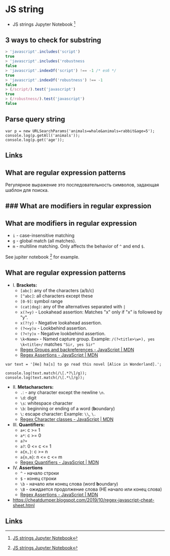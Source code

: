# JS string

- JS strings Jupyter Notebook [^j]

## 3 ways to check for substring

```js
> 'javascript'.includes('script')
true
> 'javascript'.includes('robustness
false
> 'javascript'.indexOf('script') !== -1 /* es6 */
true
> 'javascript'.indexOf('robustness') !== -1
false
> (/script/).test('javascript')
true
> (/robustness/).test('javascript')
false
```

## Parse query string

```
var p = new URLSearchParams('animals=whale&animals=rabbit&age=5');
console.log(p.getAll('animals'));
console.log(p.get('age'));
```

## Links

[^1]: [js stupid qustions jupiter notebook](https://github.com/d9k/d9k-jupyter/blob/main/js-stupid-questions.ipynb)

## What are regular expression patterns

Регулярное выражение это последовательность символов, задающая шаблон для поиска.

## ### What are modifiers in regular expression

## What are modifiers in regular expression

- `i` - case-insensitive matching
- `g` - global match (all matches).
- `m` - multiline matching. Only affects the behavior of `^` and end `$`.

See jupiter notebook [^j] for example.

## What are regular expression patterns

- I. **Brackets:**
    - `[abc]`: any of the characters (a/b/c)
    - `[^abc]`: all characters except these
    - `[0-9]`: symbol range
    - `(cat|dog)`: any of the alternatives separated with `|`
    - `x(?=y)` - Lookahead assertion: Matches "x" only if "x" is followed by "y".
    - `x(?!y)` - Negative lookahead assertion.
    - `(?<=y)x` - Lookbehind assertion.
    - `(?<!y)x` - Negative lookbehind assertion.
    - `\k<Name>` -  Named capture group. Example: `/(?<title>\w+), yes \k<title>/` matches `"Sir, yes Sir"`
    - [Regex Groups and backreferences - JavaScript | MDN](https://developer.mozilla.org/en-US/docs/Web/JavaScript/Guide/Regular_expressions/Groups_and_backreferences)
    - [Regex Assertions - JavaScript | MDN](https://developer.mozilla.org/en-US/docs/Web/JavaScript/Guide/Regular_expressions/Assertions#other_assertions)

```
var text = '[He] ha[s] to go read this novel [Alice in Wonderland].';

console.log(text.match(/\[.*?\]/g));
console.log(text.match(/\[.*\]/g));
```

- II. **Metacharacters:**
	- `.`: - any character except the newline `\n`.
    - `\d`: digit
    - `\s`: whitespace character
    - `\b`: beginning or ending of a word (**b**oundary)
    - `\`: escape character: Example: `\\`, `\.`
    - [Regex Character classes - JavaScript | MDN](https://developer.mozilla.org/en-US/docs/Web/JavaScript/Guide/Regular_expressions/Character_classes)
- III. **Quantifiers:**
    - `a+`: c >= 1
    - `a*`: c >= 0
    - `a?+`
    - `a?`: 0 <= c <= 1
    - `a{n,}`: c >= n
    - `a{n,m}`: n <= c <= m
    - [Regex Quantifiers - JavaScript | MDN](https://developer.mozilla.org/en-US/docs/Web/JavaScript/Guide/Regular_expressions/Quantifiers)
- IV. **Assertions**
	- `^` - начало строки
	- `$` - конец строки
	- `\b` - начало или конец слова (word **b**oundary)
	- `\B` - ожидается продолжение слова (НЕ начало или конец слова)
	- [Regex Assertions - JavaScript | MDN](https://developer.mozilla.org/en-US/docs/Web/JavaScript/Guide/Regular_expressions/Assertions)
- https://cheatdumper.blogspot.com/2019/10/regex-javascript-cheat-sheet.html

## Links

[^j]: [JS strings Jupyter Notebook](https://github.com/d9k/d9k-jupyter/blob/main/js-strings.ipynb)

